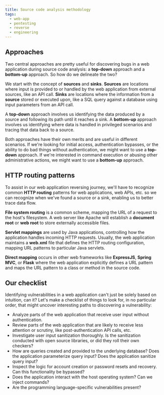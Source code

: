 ```yaml
---
title: Source code analysis methodology
tags:
  - web-app
  - pentesting
  - reverse
  - engineering
---
```


## Approaches

Two central approaches are pretty useful for discovering bugs in a web application during source
code analysis: a **top-down** approach and a **bottom-up** approach. So how do we delineate the two?

We start with the concept of **sources** and **sinks**. **Sources** are locations where input is
provided to or handled by the web application from external sources, like an API call. **Sinks** are
locations where the information from a **source** stored or executed upon, like a SQL query against
a database using input parameters from an API call.

A **top-down** approach involves us identifying the data produced by a source and following its path
until it reaches a sink. A **bottom-up** approach involves us identifying where data is handled in
privileged scenarios and tracing that data back to a source.

Both approaches have their own merits and are useful in different scenarios. If we're looking for
initial access, authentication bypasses, or the ability to do bad things without authentication, we
might want to use a **top-down** approach. If we're interested in command execution or abusing other
administrative actions, we might want to use a **bottom-up** approach.

## HTTP routing patterns

To assist in our web application reversing journey, we'll have to recognize common **HTTP routing**
patterns for web applications, web APIs, etc. so we can recognize when we've found a source or a
sink, enabling us to better trace data flow.

**File system routing** is a common scheme, mapping the URL of a request to the host's filesystem. A
web server like Apache will establish a **document root** or **web root** to store externally
accessible files.

**Servlet mappings** are used by Java applications, controlling how the application handles incoming
HTTP requests. Usually, the web application maintains a **web.xml** file that defines the HTTP
routing configuration, mapping URL patterns to particular Java servlets.

**Direct mapping** occurs in other web frameworks like **ExpressJS**, **Spring MVC**, or **Flask**
where the web application explicitly defines a URL pattern and maps the URL pattern to a class or
method in the source code.

## Our checklist

Identifying vulnerabilities in a web application can't just be solely based on intuition, can it?
Let's make a checklist of things to look for, in no particular order, that might uncover interesting
paths to discovering a vulnerability:

- Analyze parts of the web application that receive user input without authentication.
- Review parts of the web application that are likely to receive less attention or scrutiny, like
  post-authentication API calls, etc.
- Investigate user input sanitization thoroughly. Is the sanitization conducted with open source
  libraries, or did they roll their own checkers?
- How are queries created and provided to the underlying database? Does the application parameterize
  query input? Does the application sanitize query input?
- Inspect the logic for account creation or password resets and recovery. Can this functionality be
  bypassed?
- Does the application interact with the host operating system? Can we inject commands?
- Are the programming language-specific vulnerabilities present?

